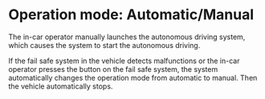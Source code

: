 # Operation mode: Automatic/Manual

The in-car operator manually launches the autonomous driving system, which causes the system to start the autonomous driving.

If the fail safe system in the vehicle detects malfunctions or the in-car operator presses the button on the fail safe system, the system automatically changes the operation mode from automatic to manual. Then the vehicle automatically stops.
